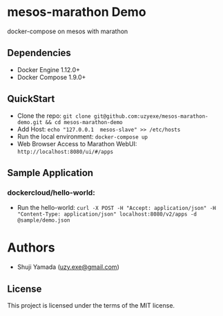 # mesos-marathon Demo

docker-compose on mesos with marathon

## Dependencies

* Docker Engine 1.12.0+
* Docker Compose 1.9.0+

## QuickStart

* Clone the repo: `git clone git@github.com:uzyexe/mesos-marathon-demo.git && cd mesos-marathon-demo`
* Add Host: `echo "127.0.0.1  mesos-slave" >> /etc/hosts`
* Run the local environment: `docker-compose up`
* Web Browser Access to Marathon WebUI: `http://localhost:8080/ui/#/apps`

## Sample Application

### dockercloud/hello-world:

* Run the hello-world: `curl -X POST -H "Accept: application/json" -H "Content-Type: application/json" localhost:8080/v2/apps -d @sample/demo.json`

# Authors

* Shuji Yamada (<uzy.exe@gmail.com>)

## License

This project is licensed under the terms of the MIT license.
